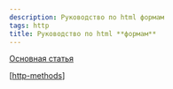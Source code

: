 ```yaml
---
description: Руководство по html формам
tags: http
title: Руководство по html **формам**
---
```

[Основная статья](https://developer.mozilla.org/ru/docs/Learn/Forms)

[[http-methods]]

[//begin]: # "Autogenerated link references for markdown compatibility"
[http-methods]: http-methods "Http methods"
[//end]: # "Autogenerated link references"